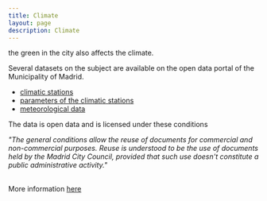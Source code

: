 ```yaml
---
title: Climate
layout: page
description: Climate
---
```


the green in the city also affects the climate.

Several datasets on the subject are available on the open data portal of the Municipality of Madrid.

* [climatic stations](https://github.com/greemta/greemta/raw/main/data/climate/climate_stations.csv)
* [parameters of the climatic stations](https://raw.githubusercontent.com/greemta/greemta/main/data/climate/parameters_climatic_stations.csv)
* [meteorological data](https://datos.madrid.es/sites/v/index.jsp?vgnextoid=8d7357cec5efa610VgnVCM1000001d4a900aRCRD&vgnextchannel=374512b9ace9f310VgnVCM100000171f5a0aRCRD)


The data is open data and is licensed under these conditions<br/>

*"The general conditions allow the reuse of documents for commercial and non-commercial purposes. Reuse is understood to be the use of documents held by the Madrid City Council, provided that such use doesn't constitute a public administrative activity."*

<br/>
More information <a href="https://translate.google.com/translate?hl=&sl=es&tl=en&u=https%3A%2F%2Fdatos.madrid.es%2Fportal%2Fsite%2Fegob%2Fmenuitem.400a817358ce98c34e937436a8a409a0%2F%3Fvgnextoid%3Db4c412b9ace9f310VgnVCM100000171f5a0aRCRD%26vgnextchannel%3Db4c412b9ace9f310VgnVCM100000171f5a0aRCRD%26vgnextfmt%3Ddefault">here</a>







